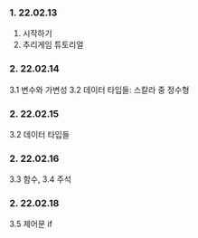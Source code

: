 ### 1. 22.02.13
1. 시작하기
2. 추리게임 튜토리얼

### 2. 22.02.14
3.1 변수와 가변성
3.2 데이터 타입들: 스칼라 중 정수형

### 2. 22.02.15
3.2 데이터 타입들

### 2. 22.02.16
3.3 함수, 3.4 주석

### 2. 22.02.18
3.5 제어문 if